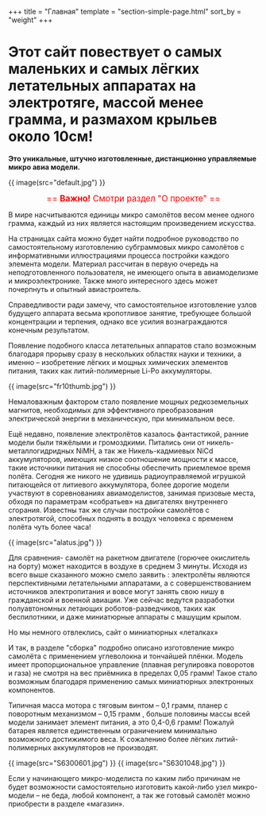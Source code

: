 +++
title = "Главная"
template = "section-simple-page.html"
sort_by = "weight"
+++

# Этот сайт повествует о самых маленьких и самых лёгких летательных аппаратах на электротяге, массой менее грамма, и размахом крыльев около 10см!

**Это уникальные,  штучно изготовленные, дистанционно управляемые микро авиа модели.**

{{ image(src="default.jpg") }}

<p style="text-align: center;"><a style="color: red; text-decoration: none; font-size: larger;" href="/about">== <b>Важно!</b> Смотри раздел "О проекте" ==</a></p>

В мире насчитываются единицы микро самолётов весом менее одного грамма, каждый из них является настоящим произведением искусства.

На страницах сайта можно будет найти подробное руководство по самостоятельному изготовлению субграммовых  микро самолётов с информативными иллюстрациями  процесса постройки каждого элемента модели. Материал рассчитан в первую очередь на неподготовленного пользователя, не имеющего опыта в авиамоделизме и микроэлектронике. Также много интересного здесь может почерпнуть и опытный авиастроитель.

Справедливости ради замечу, что самостоятельное изготовление узлов будущего аппарата весьма кропотливое занятие, требующее большой концентрации и терпения, однако все усилия вознаграждаются конечным результатом.

Появление подобного класса летательных аппаратов стало возможным благодаря прорыву сразу в нескольких областях науки и техники, а именно – изобретение лёгких и мощных химических элементов питания, таких как литий-полимерные Li-Po аккумуляторы.

{{ image(src="fr10thumb.jpg") }}

Немаловажным фактором стало появление мощных редкоземельных магнитов, необходимых для эффективного преобразования электрической энергии в механическую, при минимальном весе.

Ещё недавно, появление электролётов казалось фантастикой, ранние модели были тяжёлыми и громоздкими. Питались они от  никель-металлогидридных NiMH, а так же Никель-кадмиевых NiCd аккумуляторов, имеющих низкое соотношение мощности к массе, такие источники питания не способны обеспечить приемлемое время полёта. Сегодня же никого не удивишь радиоуправляемой  игрушкой питающейся от литиевого аккумулятора, более дорогие модели участвуют в соревнованиях авиамоделистов, занимая призовые места, обходя по параметрам «собратьев» на двигателях внутреннего сгорания. Известны так же случаи постройки самолётов с электротягой, способных поднять в воздух человека с временем полёта чуть более часа!

{{ image(src="alatus.jpg") }}

Для сравнения- самолёт на ракетном двигателе (горючее окислитель на борту) может находится в воздухе в среднем 3 минуты. Исходя из всего выше сказанного можно смело заявить : электролёты являются перспективными летательными аппаратами, а с совершенствованием источников электропитания и вовсе могут занять свою нишу в гражданской и военной авиации. Уже сейчас ведутся разработки полуавтономных летающих роботов-разведчиков, таких как беспилотники, и даже миниатюрные аппараты с машущим крылом.

Но мы немного отвлеклись, сайт о миниатюрных «леталках»

И так, в разделе "сборка" подробно описано изготовление микро самолёта с применением углеволокна и тончайшей плёнки.  Модель имеет пропорциональное управление (плавная регулировка поворотов и газа) не смотря на вес приёмника в пределах 0,05 грамм! Такое стало возможным благодаря применению самых миниатюрных электронных компонентов.

Типичная масса мотора с тяговым винтом – 0,1 грамм, планер с поворотным механизмом – 0,15 грамм , больше половины массы всей модели занимает элемент питания, а это 0,4-0,6 грамм! Пожалуй батарея является единственным ограничением минимально возможного достижимого веса. К сожалению более лёгких литий-полимерных аккумуляторов не производят.

{{ image(src="S6300601.jpg") }}
{{ image(src="S6301048.jpg") }}

Если у начинающего микро-моделиста по каким либо причинам  не будет возможности самостоятельно изготовить какой-либо узел микро-модели – не беда, любой компонент, а так же готовый самолёт можно приобрести в разделе «магазин».
